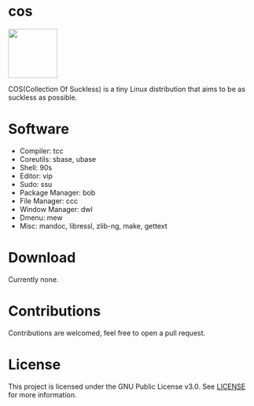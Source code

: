 # cos
<img src="https://github.com/user-attachments/assets/dd623185-043c-4865-8534-93da12f915b7" width="100"/>  

COS(Collection Of Suckless) is a tiny Linux distribution that aims to be as suckless as possible.

# Software

- Compiler: tcc
- Coreutils: sbase, ubase
- Shell: 90s
- Editor: vip
- Sudo: ssu
- Package Manager: bob
- File Manager: ccc
- Window Manager: dwl
- Dmenu: mew
- Misc: mandoc, libressl, zlib-ng, make, gettext

# Download
Currently none.

# Contributions
Contributions are welcomed, feel free to open a pull request.

# License
This project is licensed under the GNU Public License v3.0. See [LICENSE](https://github.com/coslinux/coslinux/blob/master/LICENSE) for more information.
